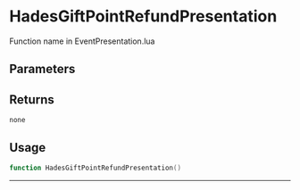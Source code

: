 # HadesGiftPointRefundPresentation
Function name in EventPresentation.lua
## Parameters

## Returns
`none`
## Usage
```lua
function HadesGiftPointRefundPresentation()
```
---
